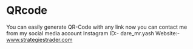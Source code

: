 # QRcode
You can easily generate QR-Code with any link
now you can contact me from my social media account 
Instagram ID:- dare_mr.yash
Website:- www.strategiestrader.com
